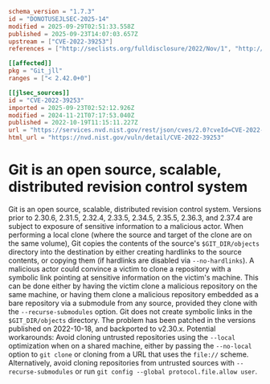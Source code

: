 ```toml
schema_version = "1.7.3"
id = "DONOTUSEJLSEC-2025-14"
modified = 2025-09-29T02:51:33.558Z
published = 2025-09-23T14:07:03.657Z
upstream = ["CVE-2022-39253"]
references = ["http://seclists.org/fulldisclosure/2022/Nov/1", "http://www.openwall.com/lists/oss-security/2023/02/14/5", "http://www.openwall.com/lists/oss-security/2024/05/14/2", "https://github.com/git/git/security/advisories/GHSA-3wp6-j8xr-qw85", "https://lists.debian.org/debian-lts-announce/2022/12/msg00025.html", "https://lists.fedoraproject.org/archives/list/package-announce%40lists.fedoraproject.org/message/C7B6JPKX5CGGLAHXJVQMIZNNEEB72FHD/", "https://lists.fedoraproject.org/archives/list/package-announce%40lists.fedoraproject.org/message/JMQWGMDLX6KTVWW5JZLVPI7ICAK72TN7/", "https://lists.fedoraproject.org/archives/list/package-announce%40lists.fedoraproject.org/message/OHNO2FB55CPX47BAXMBWUBGWHO6N6ZZH/", "https://lists.fedoraproject.org/archives/list/package-announce%40lists.fedoraproject.org/message/UKFHE4KVD7EKS5J3KTDFVBEKU3CLXGVV/", "https://lists.fedoraproject.org/archives/list/package-announce%40lists.fedoraproject.org/message/VFYXCTLOSESYIP72BUYD6ECDIMUM4WMB/", "https://security.gentoo.org/glsa/202312-15", "https://support.apple.com/kb/HT213496", "http://seclists.org/fulldisclosure/2022/Nov/1", "http://www.openwall.com/lists/oss-security/2023/02/14/5", "http://www.openwall.com/lists/oss-security/2024/05/14/2", "https://github.com/git/git/security/advisories/GHSA-3wp6-j8xr-qw85", "https://lists.debian.org/debian-lts-announce/2022/12/msg00025.html", "https://lists.fedoraproject.org/archives/list/package-announce%40lists.fedoraproject.org/message/C7B6JPKX5CGGLAHXJVQMIZNNEEB72FHD/", "https://lists.fedoraproject.org/archives/list/package-announce%40lists.fedoraproject.org/message/JMQWGMDLX6KTVWW5JZLVPI7ICAK72TN7/", "https://lists.fedoraproject.org/archives/list/package-announce%40lists.fedoraproject.org/message/OHNO2FB55CPX47BAXMBWUBGWHO6N6ZZH/", "https://lists.fedoraproject.org/archives/list/package-announce%40lists.fedoraproject.org/message/UKFHE4KVD7EKS5J3KTDFVBEKU3CLXGVV/", "https://lists.fedoraproject.org/archives/list/package-announce%40lists.fedoraproject.org/message/VFYXCTLOSESYIP72BUYD6ECDIMUM4WMB/", "https://security.gentoo.org/glsa/202312-15", "https://support.apple.com/kb/HT213496"]

[[affected]]
pkg = "Git_jll"
ranges = ["< 2.42.0+0"]

[[jlsec_sources]]
id = "CVE-2022-39253"
imported = 2025-09-23T02:52:12.926Z
modified = 2024-11-21T07:17:53.040Z
published = 2022-10-19T11:15:11.227Z
url = "https://services.nvd.nist.gov/rest/json/cves/2.0?cveId=CVE-2022-39253"
html_url = "https://nvd.nist.gov/vuln/detail/CVE-2022-39253"
```

# Git is an open source, scalable, distributed revision control system

Git is an open source, scalable, distributed revision control system. Versions prior to 2.30.6, 2.31.5, 2.32.4, 2.33.5, 2.34.5, 2.35.5, 2.36.3, and 2.37.4 are subject to exposure of sensitive information to a malicious actor. When performing a local clone (where the source and target of the clone are on the same volume), Git copies the contents of the source's `$GIT_DIR/objects` directory into the destination by either creating hardlinks to the source contents, or copying them (if hardlinks are disabled via `--no-hardlinks`). A malicious actor could convince a victim to clone a repository with a symbolic link pointing at sensitive information on the victim's machine. This can be done either by having the victim clone a malicious repository on the same machine, or having them clone a malicious repository embedded as a bare repository via a submodule from any source, provided they clone with the `--recurse-submodules` option. Git does not create symbolic links in the `$GIT_DIR/objects` directory. The problem has been patched in the versions published on 2022-10-18, and backported to v2.30.x. Potential workarounds: Avoid cloning untrusted repositories using the `--local` optimization when on a shared machine, either by passing the `--no-local` option to `git clone` or cloning from a URL that uses the `file://` scheme. Alternatively, avoid cloning repositories from untrusted sources with `--recurse-submodules` or run `git config --global protocol.file.allow user`.

